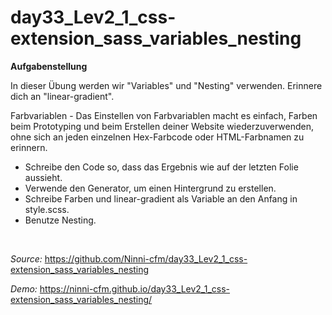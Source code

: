 # day33_Lev2_1_css-extension_sass_variables_nesting

**Aufgabenstellung**

In dieser Übung werden wir "Variables" und "Nesting" verwenden. Erinnere dich an "linear-gradient".

Farbvariablen - Das Einstellen von Farbvariablen macht es einfach, Farben beim Prototyping und beim Erstellen deiner Website wiederzuverwenden, ohne sich an jeden einzelnen Hex-Farbcode oder HTML-Farbnamen zu erinnern.

-   Schreibe den Code so, dass das Ergebnis wie auf der letzten Folie aussieht.
-   Verwende den Generator, um einen Hintergrund zu erstellen.
-   Schreibe Farben und linear-gradient als Variable an den Anfang in style.scss.
-   Benutze Nesting.

<br>

_Source:_ https://github.com/Ninni-cfm/day33_Lev2_1_css-extension_sass_variables_nesting

_Demo:_ https://ninni-cfm.github.io/day33_Lev2_1_css-extension_sass_variables_nesting/
